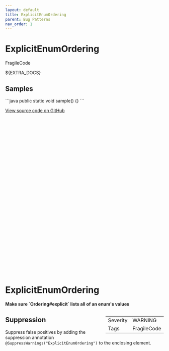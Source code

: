 ```yaml
---
layout: default
title: ExplicitEnumOrdering
parent: Bug Patterns
nav_order: 1
---
```

<!--
*** AUTO-GENERATED, DO NOT MODIFY ***
To make changes, edit the @BugPattern annotation or the explanation in docs/bugpattern.
-->

# ExplicitEnumOrdering

FragileCode

${EXTRA_DOCS}

## Samples

\`\`\`java
public static void sample() {}
\`\`\`

<a href="https://github.com/PicnicSupermarket/error-prone-support/blob/master/${BUGPATTERN}" class="fs-3 btn external" target="_blank">
    View source code on GitHub
    <svg viewBox="0 0 24 24" aria-labelledby="svg-external-link-title"><use xlink:href="#svg-external-link"></use></svg>
</a>


# ExplicitEnumOrdering

__Make sure &#96;Ordering#explicit&#96; lists all of an enum&#39;s values__

<div style="float:right;"><table id="metadata">
<tr><td>Severity</td><td>WARNING</td></tr>
<tr><td>Tags</td><td>FragileCode</td></tr>
</table></div>



## Suppression
Suppress false positives by adding the suppression annotation `@SuppressWarnings("ExplicitEnumOrdering")` to the enclosing element.
